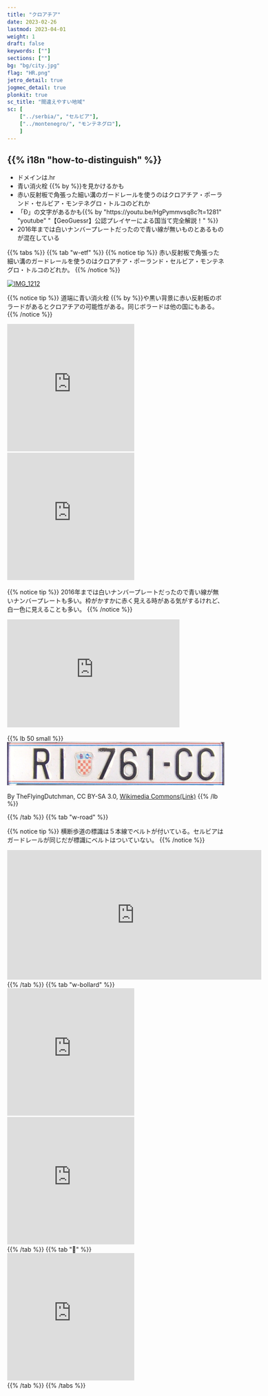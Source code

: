 ```yaml
---
title: "クロアチア"
date: 2023-02-26
lastmod: 2023-04-01
weight: 1
draft: false
keywords: [""]
sections: [""]
bg: "bg/city.jpg"
flag: "HR.png"
jetro_detail: true
jogmec_detail: true
plonkit: true
sc_title: "間違えやすい地域"
sc: [
    ["../serbia/", "セルビア"],
    ["../montenegro/", "モンテネグロ"],
    ]
---
```


<div class="main-desciption country-description">
    <h2 class="section-title">{{% i18n "how-to-distinguish" %}}</h2>
    <ul class="rule-list">
        <li>ドメインは<span class="quiz">.hr</span></li>
        <li><span class="quiz">青い</span>消火栓 {{% by %}}を見かけるかも</li>
        <li><span class="quiz">赤い反射板で角張った細い溝</span>のガードレールを使うのはクロアチア・ポーランド・セルビア・モンテネグロ・トルコのどれか</li>
        <li>「<span class="quiz">Ð</span>」の文字があるかも{{% by "https://youtu.be/HgPymmvsq8c?t=1281" "youtube" "【GeoGuessr】公認プレイヤーによる国当て完全解説！" %}}</li>
        <li>2016年までは白いナンバープレートだったので青い線が無いものとあるものが混在している</li>
    </ul>
</div>


{{% tabs  %}}
{{% tab "w-etf" %}}
{{% notice tip %}}
<span class="quiz">赤い反射板で角張った細い溝</span>のガードレールを使うのはクロアチア・ポーランド・セルビア・モンテネグロ・トルコのどれか。
{{% /notice %}}
<div class="googlemap-if">
<a data-flickr-embed="true" href="https://www.flickr.com/photos/robrocke/27963653927/in/photolist-P7Cw2r-PWrVA5-JB435g-oRdqyR-5qqbp3" title="IMG_1212"><img src="https://live.staticflickr.com/892/27963653927_47ea860b67_z.jpg" width="640" height="480" alt="IMG_1212"/></a><script async src="//embedr.flickr.com/assets/client-code.js" charset="utf-8"></script>
</div>

{{% notice tip %}}
道端に青い消火栓 {{% by %}}や黒い背景に赤い反射板のボラードがあるとクロアチアの可能性がある。同じボラードは他の国にもある。
{{% /notice %}}
<div class="googlemap-if">
<iframe src="https://www.google.com/maps/embed?pb=!4v1681258689669!6m8!1m7!1sa-fSmTwkjECq1AS7ir5yZw!2m2!1d45.80566390255061!2d16.24434144839846!3f89.96653789005501!4f-14.552969839780374!5f3.325193203789971" width="295" height="295" style="border:0;" allowfullscreen="" loading="lazy" referrerpolicy="no-referrer-when-downgrade"></iframe>
<iframe src="https://www.google.com/maps/embed?pb=!4v1683332632207!6m8!1m7!1svbQGcNGWD026JDSUl_m1tw!2m2!1d45.90513956997407!2d16.26878377372432!3f178.05899184778676!4f-23.916911433317708!5f2.7910094197426067" width="295" height="295" style="border:0;" allowfullscreen="" loading="lazy" referrerpolicy="no-referrer-when-downgrade"></iframe>
</div>


{{% notice tip %}}
2016年までは白いナンバープレートだったので青い線が無いナンバープレートも多い。枠がかすかに赤く見える時がある気がするけれど、白一色に見えることも多い。
{{% /notice %}}

<div class="googlemap-if">
<iframe src="https://www.google.com/maps/embed?pb=!4v1683333573775!6m8!1m7!1saGb1klsCp1nKeltiGBK48g!2m2!1d45.8056776473913!2d16.23509100085109!3f331.91894095972526!4f-18.86165878260168!5f2.8783965009453114" width="400" height="250" style="border:0;" allowfullscreen="" loading="lazy" referrerpolicy="no-referrer-when-downgrade"></iframe>
</div>

{{% lb 50 small %}}
![](2023-05-06-09-38-47.png)

By TheFlyingDutchman, CC BY-SA 3.0, <a href="https://commons.wikimedia.org/w/index.php?curid=23782215">Wikimedia Commons(Link)</a>
{{% /lb %}}


{{% /tab %}}
{{% tab "w-road" %}}

{{% notice tip %}}
横断歩道の標識は５本線でベルトが付いている。セルビアはガードレールが同じだが標識にベルトはついていない。
{{% /notice %}}
<div class="googlemap-if">
<iframe src="https://www.google.com/maps/embed?pb=!4v1683334118865!6m8!1m7!1se3KqZB_Xl2a1keX5KKBFlg!2m2!1d45.80361558998992!2d16.23716031831727!3f114.56854305328751!4f-35.6333756170246!5f2.956065355432672" width="590" height="300" style="border:0;" allowfullscreen="" loading="lazy" referrerpolicy="no-referrer-when-downgrade"></iframe>
</div>
{{% /tab %}}
{{% tab "w-bollard" %}}
<div class="googlemap-if">
<iframe src="https://www.google.com/maps/embed?pb=!4v1681257980003!6m8!1m7!1sMsOMB1naVEv1czOvhAtJ3g!2m2!1d45.34458769417302!2d15.37503663079558!3f43.1214049711359!4f-20.64904948311542!5f3.325193203789971" width="295" height="295" style="border:0;" allowfullscreen="" loading="lazy" referrerpolicy="no-referrer-when-downgrade"></iframe>
<iframe src="https://www.google.com/maps/embed?pb=!4v1681258012669!6m8!1m7!1sqHxbw4HeMmgHJobzL91FrA!2m2!1d45.34482174447255!2d15.37483800339599!3f298.77476173043993!4f-23.468580312565678!5f3.325193203789971" width="295" height="295" style="border:0;" allowfullscreen="" loading="lazy" referrerpolicy="no-referrer-when-downgrade"></iframe>
</div>
{{% /tab %}}
{{% tab "🍄" %}}
<div class="googlemap-if">
<iframe src="https://www.google.com/maps/embed?pb=!4v1681258464332!6m8!1m7!1sAw8lcQqLTGYHVMAEKqb2Gw!2m2!1d45.30784246950383!2d18.42113629874204!3f34.46953077869004!4f-14.946028716990526!5f3.325193203789971" width="295" height="295" style="border:0;" allowfullscreen="" loading="lazy" referrerpolicy="no-referrer-when-downgrade"></iframe>
</div>
{{% /tab %}}
{{% /tabs %}}
